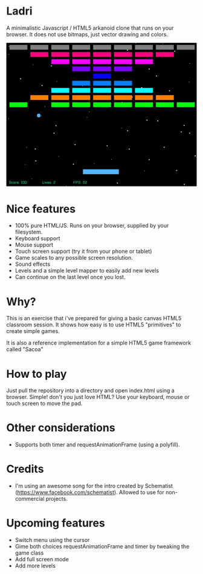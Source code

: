 # Ladri
A minimalistic Javascript / HTML5 arkanoid clone that runs on your browser. It does not
use bitmaps, just vector drawing and colors.

![Screenshot](/doc/screenshot.jpg?raw=true "Isn't it cute?")

# Nice features

* 100% pure HTML/JS. Runs on your browser, supplied by your filesystem.
* Keyboard support
* Mouse support
* Touch screen support (try it from your phone or tablet)
* Game scales to any possible screen resolution.
* Sound effects
* Levels and a simple level mapper to easily add new levels
* Can continue on the last level once you lost.

# Why?
This is an exercise that i've prepared for giving a basic canvas HTML5 classroom session. It shows how easy is to use
HTML5 "primitives" to create simple games.

It is also a reference implementation for a simple HTML5 game framework called "Sacoa"

# How to play
Just pull the repository into a directory and open index.html using a browser. Simple! don't you just love HTML?
Use your keyboard, mouse or touch screen to move the pad.

# Other considerations

* Supports both timer and requestAnimationFrame (using a polyfill).

# Credits

* I'm using an awesome song for the intro created by Schematist (https://www.facebook.com/schematist). Allowed to use for non-commercial projects.

# Upcoming features

* Switch menu using the cursor
* Gime both choices requestAnimationFrame and timer by tweaking the game class
* Add full screen mode
* Add more levels